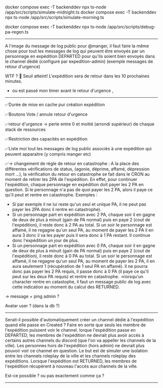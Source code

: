 docker compose exec -T backenddev npx ts-node /app/src/scripts/simulate-midnight.ts
docker compose exec -T backenddev npx ts-node /app/src/scripts/simulate-morning.ts

docker compose exec -T backenddev npx ts-node /app/src/scripts/debug-pa-regen.ts

---

A l'image du message de log public pour @manger, il faut faire la même chose pour tout les messages de log qui peuvent être envoyés par un personnage en expédition DEPARTED pour qu'ils soient bien envoyés dans le channel dédié (configuré par expedition-admin)
(exemple messages de retour d'urgence)

WTF ?
🚨 Seuil atteint! L'expédition sera de retour dans les 10 prochaines minutes.

- ou est passé mon timer avant le retour d'urgence ,

---

✅Durée de mise en cache pur création expédition

✅Boutons Vote / annule retour d'urgence

✅retour d'urgence -> perte entre 0 et moitié (arrondi supérieur) de chaque stack de ressources

✅Restriction des capacités en expédition

✅Liste moi tout les messages de log public associés à une expédition qui
peuvent apparaitre (y compris manger etc)

<!-- DEPARTED -> retour en catastrophe

- agonie ✅ (/meurt de faim)
- déprime
- affamé X
- dépression
- mort ? -->

✅-> changement de règle de retour en catastrophe :
A la place des différentes vérifications de status, (agonie, déprime, affamé, dépression mort ...), la vérification du retour en catastrophe se fait dans le CRON au moment de retirer les 2PA de l'expédition.
En effet, pour continuer l'expédition, chaque personnage en expédition doit payer les 2 PA en question. Si le personnage n'a pas de quoi payer les 2 PA, alors il paye ce qu'il peut et rentre en catastrophe.
Exemples :

- Si par exemple il ne lui reste qu'un seul et unique PA, il ne peut pas payer les 2PA donc il rentre en catastrophe).
- Si un personnage part en expédition avec 2 PA, chaque soir il en gagne de deux de plus à minuit (gain de PA normal) puis en paye 2 (cout de l'expédition), il reste donc à 2 PA au total. Si un soir le personnage est affamé, il ne regagne qu'un seul PA, au moment de payer les 2 PA il en aura 3 donc il va les payer puis il sera donc à 1 PA restant. Il continue donc l'expédition un jour de plus.
- Si un personnage part en expédition avec 0 PA, chaque soir il en gagne de deux de plus à minuit (gain de PA normal) puis en paye 2 (cout de l'expédition), il reste donc à 0 PA au total. Si un soir le personnage est affamé, il ne regagne qu'un seul PA, au moment de payer les 2 PA, il en aura seulement 1 (récupération de 1 seul PA en affamé). Il ne pourra donc pas payer les 2 PA requis, il passe donc à 0 PA (il paye ce qu'il peut sur les deux PA requis) et rentre en catastrophe.
  ->lorsqu'un character rentre en catastophe, il faut un message public de log avec cette indication au moment du calcul des RETURNED.

-> message + ping admin ?

<!-- logs en expédition sauf première phase, doit toujours être caché sauf si un channel discord a été attributé à l'expédition. Les admin attribuent les channels dans /expedition-admin. -->

Avatar user ? (dans la db ?)

---

Serait-il possible d'automatiquement créer un channel dédié à l'expédition quand elle passe en Created ?
Faire en sorte que seuls les membre de l'expédition puissent voir le channel.
lorque l'expédition passe en DEPARTED, les membres de l'expédition ne devrait plus avoir accés à certains autres channels du discord (que l'on va appeller les channels de la ville). Les personnes hors de l'expédition (hors admin) ne devrait plus pouvoir voir ce channel en question.
Le but est de simuler une isolation entre les channels roleplay de la ville et les channels roleplay des expéditions.
Lorsque l'expédition est RETURNED, les membres de l'expédition récupèrent à nouveau l'accès aux channels de la ville.

Est-ce possible ? ou pas exactement comme ça ?

---
